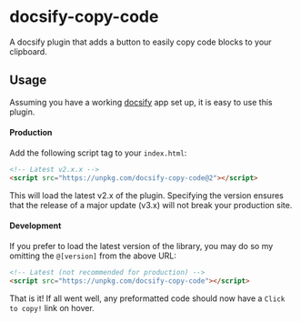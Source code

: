 # docsify-copy-code

A docsify plugin that adds a button to easily copy code blocks to your clipboard.

## Usage

Assuming you have a working [docsify](https://docsify.js.org) app set up, it is easy to use this plugin.

#### Production

Add the following script tag to your `index.html`:

```html
<!-- Latest v2.x.x -->
<script src="https://unpkg.com/docsify-copy-code@2"></script>
```

This will load the latest v2.x of the plugin. Specifying the version ensures that the release of a major update (v3.x) will not break your production site.

#### Development

If you prefer to load the latest version of the library, you may do so my omitting the `@[version]` from the above URL:

```html
<!-- Latest (not recommended for production) -->
<script src="https://unpkg.com/docsify-copy-code"></script>
```

That is it! If all went well, any preformatted code should now have a `Click to copy!` link on hover.
